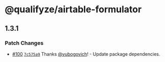 # @qualifyze/airtable-formulator

## 1.3.1

### Patch Changes

- [#100](https://github.com/Qualifyze/airtable-formulator/pull/100) [`7c575a9`](https://github.com/Qualifyze/airtable-formulator/commit/7c575a95d16d832a7e93c9afa5b7fa3c341c64c9) Thanks [@vubogovich](https://github.com/vubogovich)! - Update package dependencies.
